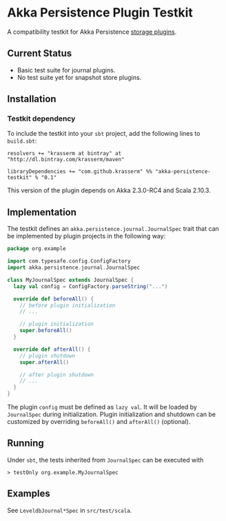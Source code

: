 Akka Persistence Plugin Testkit
===============================

A compatibility testkit for Akka Persistence [storage plugins](http://doc.akka.io/docs/akka/2.3.0-RC4/scala/persistence.html#storage-plugins).

Current Status
--------------

- Basic test suite for journal plugins.
- No test suite yet for snapshot store plugins.

Installation
------------

### Testkit dependency

To include the testkit into your `sbt` project, add the following lines to `build.sbt`:

    resolvers += "krasserm at bintray" at "http://dl.bintray.com/krasserm/maven"

    libraryDependencies += "com.github.krasserm" %% "akka-persistence-testkit" % "0.1"

This version of the plugin depends on Akka 2.3.0-RC4 and Scala 2.10.3.

Implementation
--------------

The testkit defines an `akka.persistence.journal.JournalSpec` trait that can be implemented by plugin projects in the following way:

```scala
package org.example

import com.typesafe.config.ConfigFactory
import akka.persistence.journal.JournalSpec

class MyJournalSpec extends JournalSpec {
  lazy val config = ConfigFactory.parseString("...")

  override def beforeAll() {
    // before plugin initialization
    // ...

    // plugin initialization
    super.beforeAll()
  }

  override def afterAll() {
    // plugin shutdown
    super.afterAll()

    // after plugin shutdown
    // ...
  }
}
```

The plugin `config` must be defined as `lazy val`. It will be loaded by `JournalSpec` during initialization. Plugin initialization and shutdown can be customized by overriding `beforeAll()` and `afterAll()` (optional).

Running
-------

Under `sbt`, the tests inherited from `JournalSpec` can be executed with

    > testOnly org.example.MyJournalSpec

Examples
--------

See `LeveldbJournal*Spec` in `src/test/scala`.
